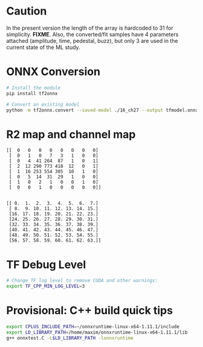 
# Caution

In the present version the length of the array is hardcoded to 31 for simplicity. __FIXME__.
Also, the converted/fit samples have 4 parameters attached (amplitude, time, pedestal, buzz),
but only 3 are used in the current state of the ML study.

# ONNX Conversion

```bash
# Install the module
pip install tf2onnx

# Convert an existing model
python -m tf2onnx.convert --saved-model ./16_ch27 --output tfmodel.onnx
```

# R2 map and channel map

```
[[  0   0   0   0   0   0   0   0]
 [  0   1   0   7   3   1   0   0]
 [  0   4  41 264  87   1   0   1]
 [  2  12 290 773 418  12   0   1]
 [  1  16 253 554 305  10   1   0]
 [  0   5  14  31  29   1   0   0]
 [  1   0   2   1   0   0   1   0]
 [  0   0   1   0   0   0   0   0]]


[[ 0.  1.  2.  3.  4.  5.  6.  7.]
 [ 8.  9. 10. 11. 12. 13. 14. 15.]
 [16. 17. 18. 19. 20. 21. 22. 23.]
 [24. 25. 26. 27. 28. 29. 30. 31.]
 [32. 33. 34. 35. 36. 37. 38. 39.]
 [40. 41. 42. 43. 44. 45. 46. 47.]
 [48. 49. 50. 51. 52. 53. 54. 55.]
 [56. 57. 58. 59. 60. 61. 62. 63.]]

```

# TF Debug Level

```bash
# Change TF log level to remove CUDA and other warnings:
export TF_CPP_MIN_LOG_LEVEL=3
```

# Provisional: C++ build quick tips

```bash
export CPLUS_INCLUDE_PATH=~/onnxruntime-linux-x64-1.11.1/include
export LD_LIBRARY_PATH=/home/maxim/onnxruntime-linux-x64-1.11.1/lib
g++ onnxtest.C -L$LD_LIBRARY_PATH -lonnxruntime
```
